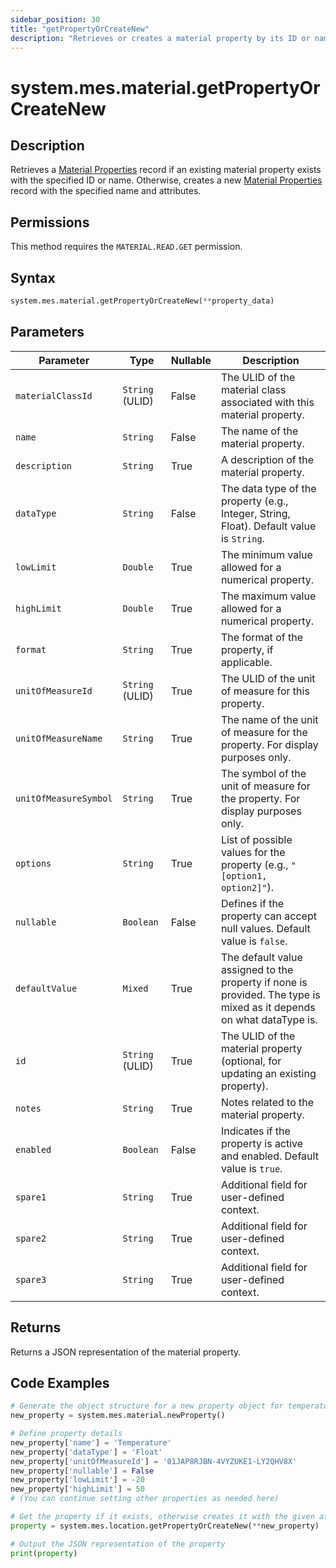 ```yaml
---
sidebar_position: 30
title: "getPropertyOrCreateNew"
description: "Retrieves or creates a material property by its ID or name depending on if it exists."
---
```


# system.mes.material.getPropertyOrCreateNew

## Description

Retrieves a [Material Properties](../../data-model/material-model/material-property) record if an existing material property exists with the specified ID or name.
Otherwise, creates a new [Material Properties](../../data-model/material-model/material-property) record with the specified name and attributes.


## Permissions

This method requires the `MATERIAL.READ.GET` permission.

## Syntax

```python
system.mes.material.getPropertyOrCreateNew(**property_data)
```

## Parameters

| Parameter             | Type            | Nullable | Description                                                                                                          |
|-----------------------|-----------------|----------|----------------------------------------------------------------------------------------------------------------------|
| `materialClassId`     | `String` (ULID) | False    | The ULID of the material class associated with this material property.                                               |
| `name`                | `String`        | False    | The name of the material property.                                                                                   |
| `description`         | `String`        | True     | A description of the material property.                                                                              |
| `dataType`            | `String`        | False    | The data type of the property (e.g., Integer, String, Float). Default value is `String`.                             |
| `lowLimit`            | `Double`        | True     | The minimum value allowed for a numerical property.                                                                  |
| `highLimit`           | `Double`        | True     | The maximum value allowed for a numerical property.                                                                  |
| `format`              | `String`        | True     | The format of the property, if applicable.                                                                           |
| `unitOfMeasureId`     | `String` (ULID) | True     | The ULID of the unit of measure for this property.                                                                   |
| `unitOfMeasureName`   | `String`        | True     | The name of the unit of measure for the property. For display purposes only.                                         |
| `unitOfMeasureSymbol` | `String`        | True     | The symbol of the unit of measure for the property. For display purposes only.                                       |
| `options`             | `String`        | True     | List of possible values for the property (e.g., `"[option1, option2]"`).                                             |
| `nullable`            | `Boolean`       | False    | Defines if the property can accept null values. Default value is `false`.                                            |
| `defaultValue`        | `Mixed`         | True     | The default value assigned to the property if none is provided. The type is mixed as it depends on what dataType is. |
| `id`                  | `String` (ULID) | True     | The ULID of the material property (optional, for updating an existing property).                                     |
| `notes`               | `String`        | True     | Notes related to the material property.                                                                              |
| `enabled`             | `Boolean`       | False    | Indicates if the property is active and enabled. Default value is `true`.                                            |
| `spare1`              | `String`        | True     | Additional field for user-defined context.                                                                           |
| `spare2`              | `String`        | True     | Additional field for user-defined context.                                                                           |
| `spare3`              | `String`        | True     | Additional field for user-defined context.                                                                           |

## Returns

Returns a JSON representation of the material property.

## Code Examples

```python
# Generate the object structure for a new property object for temperature
new_property = system.mes.material.newProperty()

# Define property details
new_property['name'] = 'Temperature'
new_property['dataType'] = 'Float'
new_property['unitOfMeasureId'] = '01JAP8RJBN-4VYZUKE1-LY2QHV8X'
new_property['nullable'] = False
new_property['lowLimit'] = -20
new_property['highLimit'] = 50
# (You can continue setting other properties as needed here)

# Get the property if it exists, otherwise creates it with the given attributes
property = system.mes.location.getPropertyOrCreateNew(**new_property)

# Output the JSON representation of the property
print(property)
```
